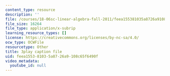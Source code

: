 ```yaml
---
content_type: resource
description: ''
file: /courses/18-06sc-linear-algebra-fall-2011/feea155381035a8726a9108c65f6490f_VYS9EYZ3gCo.srt
file_size: 16264
file_type: application/x-subrip
learning_resource_types: []
license: https://creativecommons.org/licenses/by-nc-sa/4.0/
ocw_type: OCWFile
resourcetype: Other
title: 3play caption file
uid: feea1553-8103-5a87-26a9-108c65f6490f
video_metadata:
  youtube_id: null
---
```

